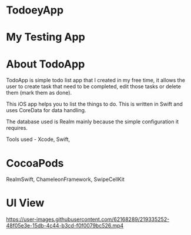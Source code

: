 # TodoeyApp
# My Testing App

# About TodoApp

TodoApp is simple todo list app that I created in my free time, it allows the user to create task that need to be completed, edit those tasks or delete them (mark them as done).

This iOS app helps you to list the things to do. This is written in Swift and uses CoreData for data handling.

The database used is Realm mainly because the simple configuration it requires.

Tools used -
Xcode,
Swift,
# CocoaPods
RealmSwift,
ChameleonFramework,
SwipeCellKit


# UI View



https://user-images.githubusercontent.com/62168289/219335252-48f05e3e-15db-4c44-b3cd-f0f0079bc526.mp4

